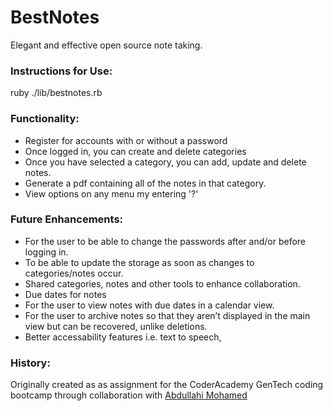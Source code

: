 # BestNotes

Elegant and effective open source note taking.

### Instructions for Use:
ruby ./lib/bestnotes.rb

### Functionality:
- Register for accounts with or without a password
- Once logged in, you can create and delete categories
- Once you have selected a category, you can add, update and delete notes.
- Generate a pdf containing all of the notes in that category.
- View options on any menu my entering '?'

### Future Enhancements:
- For the user to be able to change the passwords after and/or before logging in.
- To be able to update the storage as soon as changes to categories/notes occur.
- Shared categories, notes and other tools to enhance collaboration.
- Due dates for notes
- For the user to view notes with due dates in a calendar view.
- For the user to archive notes so that they aren’t displayed in the main view but can be recovered, unlike deletions.
- Better accessability features i.e. text to speech,

### History:
Originally created as as assignment for the CoderAcademy GenTech coding bootcamp through collaboration with [Abdullahi Mohamed](https://github.com/absmohamed)

